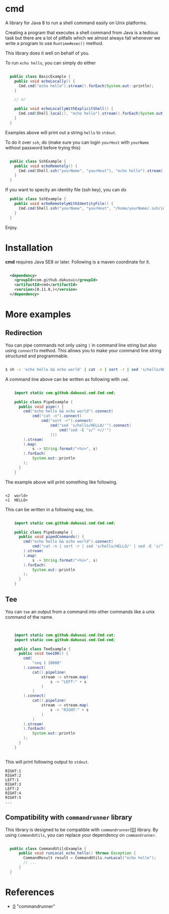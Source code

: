 # cmd

A library for Java 8 to run a shell command easily on Unix platforms. 

Creating a program that executes a shell command from Java is a tedious task but 
there are a lot of pitfalls which we almost always fall whenever we write a program 
to use ```Runtime#exec()``` method.

This library does it well on behalf of you. 

To run ```echo hello```, you can simply do either

```java

  public class BasicExample {
    public void echoLocally() { 
      Cmd.cmd("echo hello").stream().forEach(System.out::println);
    }

    // or

    public void echoLocallyWithExplicitShell() { 
      Cmd.cmd(Shell.local(), "echo hello").stream().forEach(System.out::println);
    }
  }

```

Examples above will print out a string ```hello``` to ```stdout```.

To do it over ```ssh```, do (make sure you can login ```yourHost``` with ```yourName``` without password before trying this)

```java

  public class SshExample {
    public void echoRemotely() { 
      Cmd.cmd(Shell.ssh("yourName", "yourHost"), "echo hello").stream().forEach(System.out::println);
    }
  }
```

If you want to specity an identity file (ssh key), you can do

```java
  public class SshExample {
    public void echoRemotelyWithIdentityFile() { 
      Cmd.cmd(Shell.ssh("yourName", "yourHost", "/home/yourName/.ssh/id_rsa"), "echo hello").connect().forEach(System.out::println);
    }
  }
```

Enjoy.

# Installation

**cmd** requires Java SE8 or later. Following is a maven coordinate for it. 

```xml

  <dependency>
    <groupId>com.github.dakusui</groupId>
    <artifactId>cmd</artifactId>
    <version>[0.11.0,)</version>
  </dependency>
```

# More examples

## Redirection
You can pipe commands not only using ```|``` in command line string but also using
```connectTo``` method. This allows you to make your command line string 
structured and programmable.

```bash

$ sh -c 'echo hello && echo world' | cat -n | sort -r | sed 's/hello/HELLO/' | sed -E 's/^ +//'

```

A command line above can be written as following with ```cmd```. 

```java

    import static com.github.dakusui.cmd.Cmd.cmd;

    public class PipeExample {
      public void pipe() {
        cmd("echo hello && echo world").connect(
            cmd("cat -n").connect(
                cmd("sort -r").connect(
                    cmd("sed 's/hello/HELLO/'").connect(
                        cmd("sed -E 's/^ +//'")
                    )))
        ).stream(
        ).map(
            s -> String.format("<%s>", s)
        ).forEach(
            System.out::println
        );
      }
    }

```

The example above will print something like following.

```

<2	world>
<1	HELLO>
```

This can be written in a following way, too.

```java

    import static com.github.dakusui.cmd.Cmd.cmd;

    public class PipeExample {
      public void pipedCommands() {
        cmd("echo hello && echo world").connect(
            cmd("cat -n | sort -r | sed 's/hello/HELLO/' | sed -E 's/^ +//'")
        ).stream(
        ).map(
            s -> String.format("<%s>", s)
        ).forEach(
            System.out::println
        );
      }
    }

```

## Tee
You can ```tee``` an output from a command into other commands like a unix 
command of the name.

```java


    import static com.github.dakusui.cmd.Cmd.cat;
    import static com.github.dakusui.cmd.Cmd.cmd;

    public class TeeExample {
      public void tee10K() {
        cmd(
            "seq 1 10000"
        ).connect(
            cat().pipeline(
                stream -> stream.map(
                    s -> "LEFT:" + s
                )
            )
        ).connect(
            cat().pipeline(
                stream -> stream.map(
                    s -> "RIGHT:" + s
                )
            )
        ).stream(
        ).forEach(
            System.out::println
        );
      }
    }
    
```

This will print following output to ```stdout```.

```
RIGHT:1
RIGHT:2
LEFT:1
RIGHT:3
LEFT:2
RIGHT:4
RIGHT:5
...
```

## Compatibility with ```commandrunner``` library
This library is designed to be compatible with ```commandrunner```[[0]] library.
By using ```CommandUtils```, you can replace your dependency on ```commandrunner```.

```java

  public class CommandUtilsExample {
      public void runLocal_echo_hello() throws Exception {
        CommandResult result = CommandUtils.runLocal("echo hello");
        // ...
      }
  }

```

# References
* [0] "commandrunner"

[0]: https://github.com/xjj59307/commandrunner


